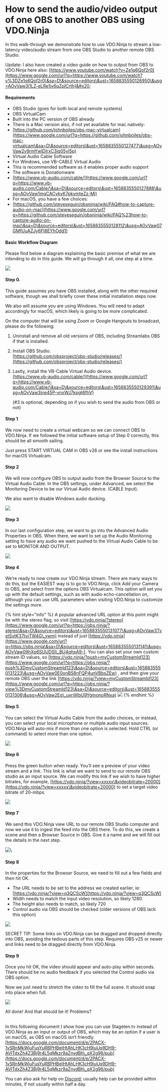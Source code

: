 # How to send the audio/video output of one OBS to another OBS using VDO.Ninja

In this walk-through we demonstrate how to use VDO.Ninja to stream a low-latency video/audio stream from one OBS Studio to another remote OBS Studio.

Update: I also have created a video guide on how to output from OBS to VDO.Ninja here also: [https://www.youtube.com/watch?v=Ze1q6Qof2r0](https://www.google.com/url?q=https://www.youtube.com/watch?v%3DZe1q6Qof2r0\&sa=D\&source=editors\&ust=1658835550126950\&usg=AOvVaw3i1LZ-eLRe1iv6qZpICrth)&#x20;

#### Requirements

* OBS Studio (goes for both local and remote systems)
* OBS VirtualCam
* Built into the PC version of OBS already
* There is a Mac version also, if not yet available for mac natively:
* [https://github.com/johnboiles/obs-mac-virtualcam](https://www.google.com/url?q=https://github.com/johnboiles/obs-mac-virtualcam\&sa=D\&source=editors\&ust=1658835550127477\&usg=AOvVaw2v9rmYwIDIrxC3iq05yI5p)
* Virtual Audio Cable Software               &#x20;
* For Windows, use VB-CABLE Virtual Audio
* This is recommended software as it enables proper audio support
* The software is Donationware
* [https://www.vb-audio.com/cable/](https://www.google.com/url?q=https://www.vb-audio.com/Cable/\&sa=D\&source=editors\&ust=1658835550127888\&usg=AOvVaw1mgCACykvK7pkvmteZz-Mj)
* For macOS, you have a few choices:
* &#x20;[https://github.com/steveseguin/obsninja/wiki/FAQ#how-to-capture-audio-on-mac](https://www.google.com/url?q=https://github.com/steveseguin/obsninja/wiki/FAQ%23how-to-capture-audio-on-mac\&sa=D\&source=editors\&ust=1658835550128112\&usg=AOvVaw07GMfUuAZJy6FI8EYhOdd1)

#### Basic Workflow Diagram

Please find below a diagram explaining the basic premise of what we are intending to do in this guide. We will go through it all, one step at a time.

![](https://lh3.googleusercontent.com/hqQhbNUaiXIdsR3-jKUVySOwgG7ds07QPKZJVbhapaTNyvoWp1EHXA-pPJqlO15TKGaoZdNA1UATly8Ed2-5bu4zXm5mf4rnj\_q3rMbOpWTrh1Y1mx9I3b\_ryVAI9pd\_0uU6Hs41Q5mbkDY)

#### Step 0.

This guide assumes you have OBS installed, along with the other required software, though we shall briefly cover these initial installation steps now.

We also will assume you are using Windows. You will need to adapt accordingly for macOS, which likely is going to be more complicated.

On the computer that will be using Zoom or Google Hangouts to broadcast, please do the following:

1. Uninstall and remove all old versions of OBS, including Streamlabs OBS if that is installed.
2. Install OBS Studio.\
   [https://github.com/obsproject/obs-studio/releases/](https://github.com/obsproject/obs-studio/releases/)
3.  Lastly, install the VB-Cable Virtual Audio device.\
    [https://www.vb-audio.com/cable/](https://www.google.com/url?q=https://www.vb-audio.com/Cable/\&sa=D\&source=editors\&ust=1658835550129391\&usg=AOvVaw3ine45P-vnxWJ7kpgt6fhV)

    (#3 is optional, depending on if you wish to send the audio from OBS or not)

#### Step 1

We now need to create a virtual webcam so we can connect OBS to VDO.Ninja. If we followed the initial software setup of Step 0 correctly, this should be all smooth sailing.

Just press START VIRTUAL CAM in OBS v26 or see the install instructions for macOS Virtualcam.

#### Step 2

We will now configure OBS to output audio from the Browser Source to the Virtual Audio Cable. In the OBS settings, under Advanced, we select the Monitoring Device to be our Virtual Audio device. (CABLE Input). &#x20;

We also want to disable Windows audio ducking.

![](https://lh6.googleusercontent.com/O0bHw4kwdhys0MLhsQIsLQx-\_GUvd-xpFD7gILaMBSVwKlgmXMG2y\_yhQdMfF-jgugFmbgco7XM\_uFhQMY9oBOqDIz6VNhxXXgQhBh3Qhj6qPugObOW3O5KmAdCNG5Bg682NBfSEW-HKGKU)

#### Step 3

In our last configuration step, we want to go into the Advanced Audio Properties in OBS. When there, we want to set up the Audio Monitoring setting to have any audio we want pushed to the Virtual Audio Cable to be set to MONITOR AND OUTPUT.

![](https://lh6.googleusercontent.com/rlcZugNaCwarzH2x08EATZJ17q4\_LwozJv2ulOyigTmONkyCqaxBTLKlfbvy1BBVKEUD3BUnADQWOrLbYYYCjmu0q854BeFaccKWow1533U0mr0mDnMAq3NbnPrvYsx8YDx8XFCbGpERGxE)

#### Step 4

We’re ready to now create our VDO.Ninja stream.  There are many ways to do this, but the EASIEST way is to go to VDO.Ninja, click Add your Camera to OBS, and select from the options OBS Virtualcam.  This option will set you up with the default settings, such as with audio echo-cancellation on, although you can use URL parameters when visiting VDO.Ninja to customize the settings more.

{% hint style="info" %}
A popular advanced URL option at this point might be with the stereo flag, so visit [https://vdo.ninja/?stereo](https://www.google.com/url?q=https://obs.ninja/?stereo\&sa=D\&source=editors\&ust=1658835550131077\&usg=AOvVaw3TvstSvtK37tviTW4G\_ywm) instead of just [https://vdo.ninja](https://www.google.com/url?q=https://obs.ninja\&sa=D\&source=editors\&ust=1658835550131141\&usg=AOvVaw09hXp6SUUDSI\_BU4qhxA9-).  You can also set your own custom stream ID values, so [https://vdo.ninja/?push=myCustomStreamId123](https://www.google.com/url?q=https://obs.ninja/?push%3DmyCustomStreamId123\&sa=D\&source=editors\&ust=1658835550131223\&usg=AOvVaw0E0onBS8nFQP4unVBbsZEw)  , and then give your remote OBS user the link [https://vdo.ninja/?view=myCustomStreamId123](https://www.google.com/url?q=https://obs.ninja/?view%3DmyCustomStreamId123\&sa=D\&source=editors\&ust=1658835550131306\&usg=AOvVaw2Eg\_uxriWbU9YgmonoRNxa) ![](https://lh3.googleusercontent.com/NuZ8o9ot8Uqcm2SsCSP-X11N4aPkcHYaV0enXMsDdgYdfddXsKbt320HHWM-eK-WjDzxxeXEMx75idJnJKmpxIxnC9DcMeyZ2sy35i6gka2lSGn\_mdsURHGmK3jMNSK\_I3b9C\_1Ck5IEZrU)
{% endhint %}

#### Step 5

You can select the Virtual Audio Cable from the audio choices, or instead, you can select your local microphone or multiple audio input sources.  VDO.Ninja will auto-mix if more than one option is selected. Hold CTRL (or command) to select more than one option.

![](https://lh4.googleusercontent.com/IK0U5Drf61V28WYGWLPrxN2gjRan-tX\_NNHdZV3xcKSoFwzuzPZl1nNuTlPyWxcrh0kM7rDJAO4WPGG6HUbhO8Fhh3zwdP5JRKLlJCXZmN5bn-flY175uD4IOCx3Q4RnhcyLoRmrdGuP5Dc)

#### Step 6

Press the green button when ready. You’ll see a preview of your video stream and a link.  This link is what we want to send to our remote OBS studio as an input source.  We can modify this link if we wish to have higher bitrates, for example, [https://vdo.ninja/?view=xxxxx\&videobitrate=20000](https://vdo.ninja/?view=xxxxx\&videobitrate=20000) to set a target video bitrate of 20-mbps.

![](https://lh5.googleusercontent.com/y4-K-FYPET5a-TEswgl\_FE-2IU5oSIMXH9o2lyjydhNZAqdIvussPvXS19BUmW2lte8fxDfw8dMyt5JT9H8TslLhNJfO5KTJB4xmsHbwSU7Ofq5xP2NU7fuxlPsZkgT82P6T1JxV5MzXdrM)

#### Step 7

We send this VDO.Ninja view URL to our remote OBS Studio computer and now we use it to ingest the feed into the OBS there. To do this, we create a scene and then a Browser Source in OBS. Give it a name and we will fill out the details in the next step.

![](https://lh3.googleusercontent.com/-FvXnmuJ3YnuARZCWSh7HvXCjypC3\_aUrynSj\_7\_w7s4aeC\_67qGK5GfResjT91ol1D3wftGZrMwjtF1jVEtruVs0JA1GwUMGzip44NC2CuiE3G3T7a\_M\_udNYt4yJnfOk42JiRwzTj34c8)\


#### Step 8

In the properties for the Browser Source, we need to fill out a few fields and then hit OK.

* The URL needs to be set to the address we created earlier,  ie: [https://vdo.ninja/?view=q3QCScW](https://vdo.ninja/?view=q3QCScW)
* Width needs to match the input video resolution, so likely 1280
* The height also needs to match, so likely 720
* Control audio via OBS should be checked (older versions of OBS lack this option)

![](https://lh6.googleusercontent.com/72c\_PKWSl2peJ3L8cGnBqZcl9YAv9xvFfgzp3PXjsSpRPq0k1Ahbka3XKO27LK3DMglV0WP8APNYPdjCumRTUiJw\_V19CvWFcIKRH-Hi218IwWLGsssFSxHmRiOXBfTU44HSHf2P1hyKe3s)

SECRET TIP: Some links on VDO.Ninja can be dragged and dropped directly into OBS, avoiding the tedious parts of this step. Requires OBS v25 or newer and links need to be dragged directly from VDO.Ninja.

#### Step 9

Once you hit OK, the video should appear and auto-play within seconds. There should be no audio feedback if you selected the Control audio via OBS option.

Now we just need to stretch the video to fill the full scene. It should snap into place when full.

![](https://lh5.googleusercontent.com/a1jBOf6j\_2py-tFMieJ2LoXTBv8\_ECEq-KgCQHGslz6sG5BwnN5eVcjwXgaoNmCygnyL-rzt0QPcNvQcyf-Wk4wJ2VHnICKHR\_fwiayS5iCrVrN0yT\_HsLm6Bkc7wvv8fRBZF7mw62eosyM)

All done! And that should be it! Problems?

\
In this following document I show how you can use Stageten.tv instead of VDO.Ninja as an input or output of OBS, which may be an option if a user is on macOS, as OBS on macOS isn’t friendly.\
[https://docs.google.com/document/d/e/2PACX-1vSRnMkWjuFusYuRBPHBeIHtAhLHK3cH9iuUq9DH9-AVITdxZh4Z3Bj9r4L5qMkzr9aZnydBh\_qX2g96/pub](https://docs.google.com/document/d/e/2PACX-1vSRnMkWjuFusYuRBPHBeIHtAhLHK3cH9iuUq9DH9-AVITdxZh4Z3Bj9r4L5qMkzr9aZnydBh\_qX2g96/pub)

You can also ask for help on [Discord](https://discord.vdo.ninja/); usually help can be provided within minutes, if not usually within half a day.
